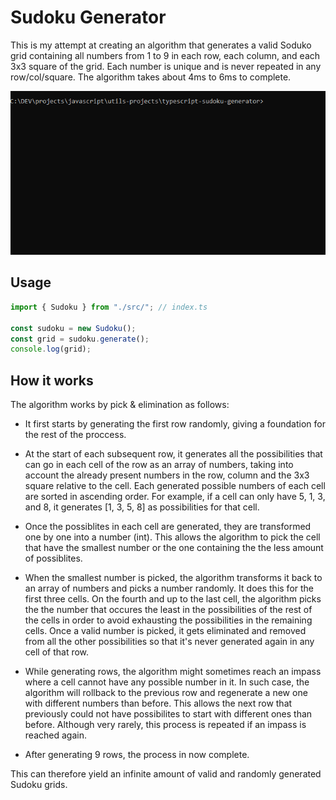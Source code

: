 # Sudoku Generator

This is my attempt at creating an algorithm that generates a valid Soduko grid containing all numbers from 1 to 9 in each row, each column, and each 3x3 square of the grid. Each number is unique and is never repeated in any row/col/square. The algorithm takes about 4ms to 6ms to complete.

![demo](./.github/demo.webp/)

## Usage

```typescript
import { Sudoku } from "./src/"; // index.ts

const sudoku = new Sudoku();
const grid = sudoku.generate();
console.log(grid);
```

## How it works

The algorithm works by pick & elimination as follows:

- It first starts by generating the first row randomly, giving a foundation for the rest of the proccess.

- At the start of each subsequent row, it generates all the possibilities that can go in each cell of the row as an array of numbers, taking into account the already present numbers in the row, column and the 3x3 square relative to the cell. Each generated possible numbers of each cell are sorted in ascending order. For example, if a cell can only have 5, 1, 3, and 8, it generates [1, 3, 5, 8] as possibilities for that cell.

- Once the possiblites in each cell are generated, they are transformed one by one into a number (int). This allows the algorithm to pick the cell that have the smallest number or the one containing the the less amount of possiblites.

- When the smallest number is picked, the algorithm transforms it back to an array of numbers and picks a number randomly. It does this for the first three cells. On the fourth and up to the last cell, the algorithm picks the the number that occures the least in the possibilities of the rest of the cells in order to avoid exhausting the possibilities in the remaining cells. Once a valid number is picked, it gets eliminated and removed from all the other possibilities so that it's never generated again in any cell of that row.

- While generating rows, the algorithm might sometimes reach an impass where a cell cannot have any possible number in it. In such case, the algorithm will rollback to the previous row and regenerate a new one with different numbers than before. This allows the next row that previously could not have possibilites to start with different ones than before. Although very rarely, this process is repeated if an impass is reached again.

- After generating 9 rows, the process in now complete.

This can therefore yield an infinite amount of valid and randomly generated Sudoku grids.

